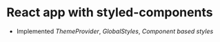 # React app with styled-components

- Implemented _ThemeProvider_, _GlobalStyles_, _Component based styles_

